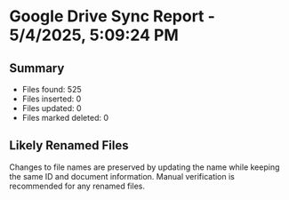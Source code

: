# Google Drive Sync Report - 5/4/2025, 5:09:24 PM

## Summary

- Files found: 525
- Files inserted: 0
- Files updated: 0
- Files marked deleted: 0

## Likely Renamed Files

Changes to file names are preserved by updating the name while keeping the same ID and document information.
Manual verification is recommended for any renamed files.

